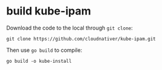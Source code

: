 
# build kube-ipam

Download the code to the local through `git clone`:
```
git clone https://github.com/cloudnativer/kube-ipam.git
```

Then use `go build` to compile:
```
go build -o kube-install
```

